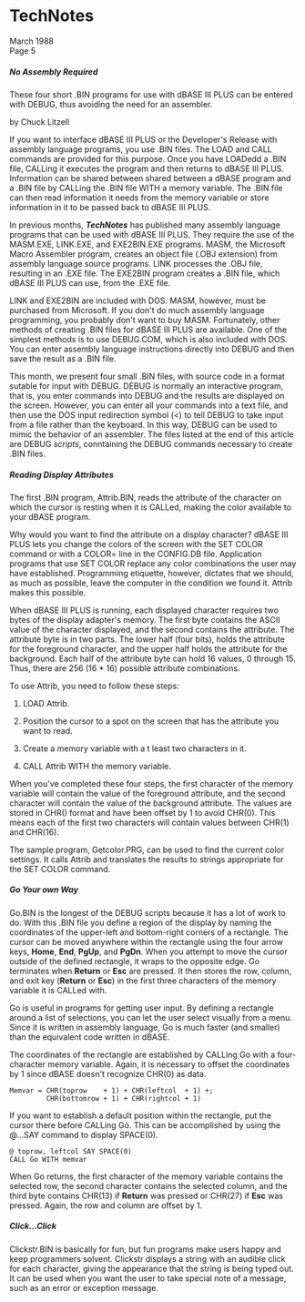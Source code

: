# TechNotes
March 1988<br>
Page 5

##### No Assembly Required

These four short .BIN programs for use with dBASE III PLUS can be entered with DEBUG, thus avoiding the need for an assembler.

by Chuck Litzell

If you want to interface dBASE III PLUS or the Developer's Release with assembly language programs, you use .BIN files. The LOAD and CALL commands are provided for this purpose. Once you have LOADedd a .BIN file,  CALLing it executes the program and then returns to dBASE III PLUS. Information can be shared between shared between a dBASE program and a .BIN file by CALLing the .BIN file WITH a memory variable. The .BIN file can then read information it needs from the memory variable or store information in it to be passed back to dBASE III PLUS.

In previous months, ***TechNotes*** has published many assembly language programs that can be used with dBASE III PLUS. They require the use of the MASM.EXE, LINK.EXE, and EXE2BIN.EXE programs. MASM, the Microsoft Macro Assembler program, creates an object file (.OBJ extension) from assembly language source programs. LINK processes the .OBJ file, resulting in an .EXE file. The EXE2BIN program creates a .BIN file, which dBASE III PLUS can use, from the .EXE file.

LINK and EXE2BIN are included with DOS. MASM, however, must be purchased from Microsoft. If you don't do much assembly language programming, you probably don't want to buy MASM. Fortunately, other methods of creating .BIN files for dBASE III PLUS are available. One of the simplest methods is to use DEBUG.COM, which is also included with DOS. You can enter assembly language instructions directly into DEBUG and then save the result as a .BIN file.

This month, we present four small .BIN files, with source code in a format sutable for input with DEBUG. DEBUG is normally an interactive program, that is, you enter commands into DEBUG and the results are displayed on the screen. However, you can enter all your commands into a text file, and then use the DOS input redirection symbol (<) to tell DEBUG to take input from a file rather than the keyboard. In this way, DEBUG can be used to mimic the behavior of an assembler. The files listed at the end of this article are DEBUG *scripts*, conntaining the DEBUG commands necessary to create .BIN files.

##### Reading Display Attributes

The first .BIN program, Attrib.BIN, reads the attribute of the character on which the cursor is resting when it is CALLed, making the color available to your dBASE program.

Why would you want to find the attribute on a display character? dBASE III PLUS lets you change the colors of the screen with the SET COLOR command or with a COLOR= line in the CONFIG.DB file. Application programs that use SET COLOR replace any color combinations the user may have established. Programming etiquette, however, dictates that we should, as much as possible, leave the computer in the condition we found it. Attrib makes this possible.

When dBASE III PLUS is running, each displayed character requires two bytes of the display adapter's memory. The first byte contains the ASCII value of the character displayed, and the second contains the attribute. The attribute byte is in two parts. The lower half (four bits), holds the attribute for the foreground character, and the upper half holds the attribute for the background. Each half of the attribute byte can hold 16 values, 0 through 15. Thus, there are 256 (16 * 16) possible attribute combinations.

To use Attrib, you need to follow these steps:

1. LOAD Attrib.

2. Position the cursor to a spot on the screen that has the attribute you want to read.

3. Create a memory variable with a t least two characters in it.

4. CALL Attrib WITH the memory variable.

When you've completed these four steps, the first character of the memory variable will contain the value of the foreground attribute, and the second character will contain the value of the background attribute. The values are stored in CHR() format and have been offset by 1 to avoid CHR(0). This means each of the first two characters will contain values between CHR(1) and CHR(16).

The sample program, Getcolor.PRG, can be used to find the current color settings. It calls Attrib and translates the results to strings appropriate for the SET COLOR command.

##### Go Your own Way

Go.BIN is the longest of the DEBUG scripts because it has a lot of work to do. With this .BIN file you define a region of the display by naming the coordinates of the upper-left and bottom-right corners of a rectangle. The cursor can be moved anywhere within the rectangle using the four arrow keys, **Home**, **End**, **PgUp**, and **PgDn**. When you attempt to move the cursor outside of the defined rectangle, it wraps to the opposite edge. Go terminates when **Return** or **Esc** are pressed. It then stores the row, column, and exit key (**Return** or **Esc**) in the first three characters of the memory variable it is CALLed with.

Go is useful in programs for getting user input. By defining a rectangle around a list of selections, you can let the user select visually from a menu. Since it is written in assembly language, Go is much faster (and smaller) than the equivalent code written in dBASE.

The coordinates of the rectangle are established by CALLing Go with a four-character memory variable. Again, it is necessary to offset the coordinates by 1 since dBASE doesn't recognize CHR(0) as data.

```dos
Memvar = CHR(toprow    + 1) + CHR(leftcol  + 1) +;
         CHR(bottomrow + 1) + CHR(rightcol + 1)
```


If you want to establish a default position within the rectangle, put the cursor there before CALLing Go. This can be accomplished by using the @...SAY command to display SPACE(0).

```dos
@ toprow, leftcol SAY SPACE(0)
CALL Go WITH memvar
```

When Go returns, the first character of the memory variable contains the selected row, the second character contains the selected column, and the third byte contains CHR(13) if **Return** was pressed or CHR(27) if **Esc** was pressed. Again, the row and column are offset by 1.

##### Click...Click
Clickstr.BIN is basically for fun, but fun programs make users happy and keep programmers solvent. Clickstr displays a string with an audible click for each character, giving the appearance that the string is being typed out. It can be used when you want  the user to take special note of a message, such as an error or exception message.
